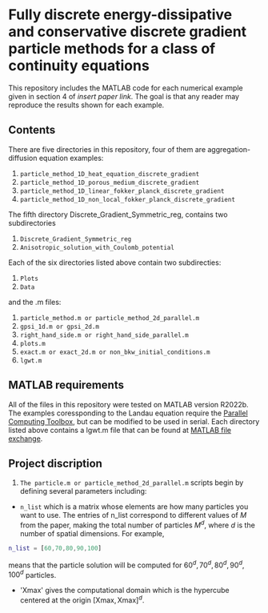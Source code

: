 # Fully discrete energy-dissipative and conservative discrete gradient particle methods for a class of continuity equations
This repository includes the MATLAB code for each numerical example given in section 4 of 
*insert paper link*.  The goal is that any reader may reproduce the results shown for each example.  
## Contents 
There are five directories in this repository, four of them are aggregation-diffusion equation examples:
1. `particle_method_1D_heat_equation_discrete_gradient`
2. `particle_method_1D_porous_medium_discrete_gradient`
3. `particle_method_1D_linear_fokker_planck_discrete_gradient`
4. `particle_method_1D_non_local_fokker_planck_discrete_gradient`

The fifth directory Discrete_Gradient_Symmetric_reg, contains two subdirectories

1. `Discrete_Gradient_Symmetric_reg`
2. `Anisotropic_solution_with_Coulomb_potential`

Each of the six directories listed above contain two subdirecties:
1. `Plots`
2. `Data`

and the .m files:
1. `particle_method.m or particle_method_2d_parallel.m`
2. `gpsi_1d.m or gpsi_2d.m`
3. `right_hand_side.m or right_hand_side_parallel.m`
4. `plots.m`
5. `exact.m or exact_2d.m or non_bkw_initial_conditions.m`
6. `lgwt.m`

## MATLAB requirements

All of the files in this repository were tested on MATLAB version R2022b.  The examples coressponding to the Landau equation require the [Parallel Computing Toolbox](https://www.mathworks.com/products/parallel-computing.html), but can be modified to be used in serial.  Each directory listed above contains a lgwt.m file that can be found 
at [MATLAB file exchange](https://www.mathworks.com/matlabcentral/fileexchange/4540-legendre-gauss-quadrature-weights-and-nodes).

## Project discription

1. `The particle.m or particle_method_2d_parallel.m` scripts begin by defining several parameters including:

- `n_list` which is a matrix whose elements are how many particles you want to use.  The entries of n_list correspond to different values of $M$ from the paper, making the total number of particles $M^d$, where $d$ is the number of spatial dimensions.  For example,
```matlab
n_list = [60,70,80,90,100]
```
means that the particle solution will be computed for $60^d, 70^d, 80^d, 90^d, 100^d$ particles.

- 'Xmax' gives the computational domain which is the hypercube centered at the origin $[\mbox{Xmax},\mbox{Xmax}]^d$.




